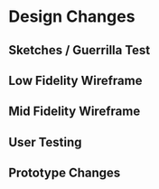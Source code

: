 # Design Changes

## Sketches / Guerrilla Test

## Low Fidelity Wireframe

## Mid Fidelity Wireframe

## User Testing

## Prototype Changes
